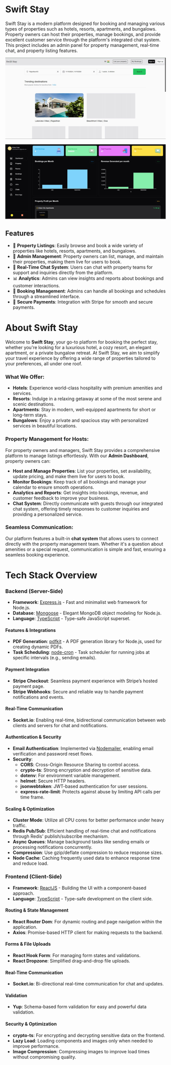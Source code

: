 # **Swift Stay**

Swift Stay is a modern platform designed for booking and managing various types of properties such as hotels, resorts, apartments, and bungalows. Property owners can host their properties, manage bookings, and provide excellent customer service through the platform's integrated chat system. This project includes an admin panel for property management, real-time chat, and property listing features.

![Swift Stay User](./Hotel-Guest-UI/public/Swift-Stay-User.jpeg)

![Swift Stay User](./Hotel-Admin-UI/public/Swift-Stay-Admin.jpeg)

## **Features**

- 🏨 **Property Listings**: Easily browse and book a wide variety of properties like hotels, resorts, apartments, and bungalows.
- 🔧 **Admin Management**: Property owners can list, manage, and maintain their properties, making them live for users to book.
- 💬 **Real-Time Chat System**: Users can chat with property teams for support and inquiries directly from the platform.
- 📊 **Analytics**: Admins can view insights and reports about bookings and customer interactions.
- 💼 **Booking Management**: Admins can handle all bookings and schedules through a streamlined interface.
- 🔐 **Secure Payments**: Integration with Stripe for smooth and secure payments.



# **About Swift Stay**

Welcome to **Swift Stay**, your go-to platform for booking the perfect stay, whether you're looking for a luxurious hotel, a cozy resort, an elegant apartment, or a private bungalow retreat. At Swift Stay, we aim to simplify your travel experience by offering a wide range of properties tailored to your preferences, all under one roof.

### What We Offer:

- **Hotels**: Experience world-class hospitality with premium amenities and services.
- **Resorts**: Indulge in a relaxing getaway at some of the most serene and scenic destinations.
- **Apartments**: Stay in modern, well-equipped apartments for short or long-term stays.
- **Bungalows**: Enjoy a private and spacious stay with personalized services in beautiful locations.

### Property Management for Hosts:

For property owners and managers, Swift Stay provides a comprehensive platform to manage listings effortlessly. With our **Admin Dashboard**, property owners can:

- **Host and Manage Properties**: List your properties, set availability, update pricing, and make them live for users to book.
- **Monitor Bookings**: Keep track of all bookings and manage your calendar to ensure smooth operations.
- **Analytics and Reports**: Get insights into bookings, revenue, and customer feedback to improve your business.
- **Chat System**: Directly communicate with guests through our integrated chat system, offering timely responses to customer inquiries and providing a personalized service.

### Seamless Communication:

Our platform features a built-in **chat system** that allows users to connect directly with the property management team. Whether it's a question about amenities or a special request, communication is simple and fast, ensuring a seamless booking experience.



# **Tech Stack Overview**

### **Backend (Server-Side)**

- **Framework**: [Express.js](https://expressjs.com/) - Fast and minimalist web framework for Node.js.
- **Database**: [Mongoose](https://mongoosejs.com/) - Elegant MongoDB object modeling for Node.js.
- **Language**: [TypeScript](https://www.typescriptlang.org/) - Type-safe JavaScript superset.

#### **Features & Integrations**

- **PDF Generation**: [pdfkit](http://pdfkit.org/) - A PDF generation library for Node.js, used for creating dynamic PDFs.
- **Task Scheduling**: [node-cron](https://www.npmjs.com/package/node-cron) - Task scheduler for running jobs at specific intervals (e.g., sending emails).

#### **Payment Integration**

- **Stripe Checkout**: Seamless payment experience with Stripe’s hosted payment page.
- **Stripe Webhooks**: Secure and reliable way to handle payment notifications and events.

#### **Real-Time Communication**

- **Socket.io**: Enabling real-time, bidirectional communication between web clients and servers for chat and notifications.

#### **Authentication & Security**

- **Email Authentication**: Implemented via [Nodemailer](https://nodemailer.com/), enabling email verification and password reset flows.
- **Security**:
  - **CORS**: Cross-Origin Resource Sharing to control access.
  - **crypto-ts**: Strong encryption and decryption of sensitive data.
  - **dotenv**: For environment variable management.
  - **helmet**: Secure HTTP headers.
  - **jsonwebtoken**: JWT-based authentication for user sessions.
  - **express-rate-limit**: Protects against abuse by limiting API calls per time frame.

#### **Scaling & Optimization**

- **Cluster Mode**: Utilize all CPU cores for better performance under heavy traffic.
- **Redis Pub/Sub**: Efficient handling of real-time chat and notifications through Redis' publish/subscribe mechanism.
- **Async Queues**: Manage background tasks like sending emails or processing notifications concurrently.
- **Compression**: Use gzip/deflate compression to reduce response sizes.
- **Node Cache**: Caching frequently used data to enhance response time and reduce load.



### **Frontend (Client-Side)**

- **Framework**: [ReactJS](https://reactjs.org/) - Building the UI with a component-based approach.
- **Language**: [TypeScript](https://www.typescriptlang.org/) - Type-safe development on the client side.

#### **Routing & State Management**

- **React Router Dom**: For dynamic routing and page navigation within the application.
- **Axios**: Promise-based HTTP client for making requests to the backend.

#### **Forms & File Uploads**

- **React Hook Form**: For managing form states and validations.
- **React Dropzone**: Simplified drag-and-drop file uploads.

#### **Real-Time Communication**

- **Socket.io**: Bi-directional real-time communication for chat and updates.

#### **Validation**

- **Yup**: Schema-based form validation for easy and powerful data validation.

#### **Security & Optimization**

- **crypto-ts**: For encrypting and decrypting sensitive data on the frontend.
- **Lazy Load**: Loading components and images only when needed to improve performance.
- **Image Compression**: Compressing images to improve load times without compromising quality.
